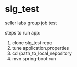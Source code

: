 # slg_test
seller labs group job test 

steps to run app:
  1. clone slg_test repo
  2. tune application.properties
  3. cd /path_to_local_repository
  4. mvn spring-boot:run
